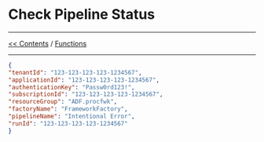 # Check Pipeline Status

___
[<< Contents](/ADF.procfwk/contents) / [Functions](/ADF.procfwk/functions)

___


```json
{
"tenantId": "123-123-123-123-1234567",
"applicationId": "123-123-123-123-1234567",
"authenticationKey": "Passw0rd123!",
"subscriptionId": "123-123-123-123-1234567",
"resourceGroup": "ADF.procfwk",
"factoryName": "FrameworkFactory",
"pipelineName": "Intentional Error",
"runId": "123-123-123-123-1234567"
}
```